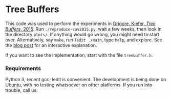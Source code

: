 # Tree Buffers

This code was used to perform the experiments in
  [Grigore, Kiefer, *Tree Buffers*, 2015](http://arxiv.org/abs/1504.04757).
Run `./reproduce-cav2015.py`, wait a few weeks, then look in the directory `plots/`.
If anything would go wrong, you might need to start over.
Alternatively, say `make`, run `ledit ./main`, type `help`, and explore.
See the [blog post](http://rgrig.blogspot.com/2015/04/tree-buffers.html)
  for an interactive explanation.

If you want to see the implementation, start with the file `treebuffer.h`.

### Requirements

Python 3, recent gcc; ledit is convenient.
The development is being done on Ubuntu, with no testing whatsoever on other platforms.
If you run into trouble, call us.
